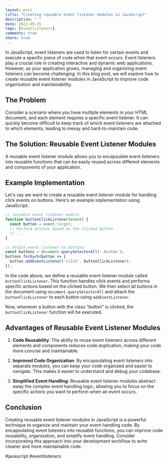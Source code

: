 ```yaml
---
layout: post
title: "Creating reusable event listener modules in JavaScript"
description: " "
date: 2023-09-15
tags: [eventlisteners]
comments: true
share: true
---
```


In JavaScript, event listeners are used to listen for certain events and execute a specific piece of code when that event occurs. Event listeners play a crucial role in creating interactive and dynamic web applications. However, as your application grows, managing and organizing event listeners can become challenging. In this blog post, we will explore how to create reusable event listener modules in JavaScript to improve code organization and maintainability.

## The Problem

Consider a scenario where you have multiple elements in your HTML document, and each element requires a specific event listener. It can quickly become difficult to keep track of which event listeners are attached to which elements, leading to messy and hard-to-maintain code.

## The Solution: Reusable Event Listener Modules

A reusable event listener module allows you to encapsulate event listeners into reusable functions that can be easily reused across different elements and components of your application.

## Example Implementation

Let's say we want to create a reusable event listener module for handling click events on buttons. Here's an example implementation using JavaScript:

```javascript
// reusable event listener module
function buttonClickListener(event) {
  const button = event.target;
  // Perform actions based on the clicked button
  // ...
}

// attach event listener to buttons
const buttons = document.querySelectorAll('.button');
buttons.forEach(button => {
  button.addEventListener('click', buttonClickListener);
});
```

In the code above, we define a reusable event listener module called `buttonClickListener`. This function handles click events and performs specific actions based on the clicked button. We then select all buttons in the document using `document.querySelectorAll` and attach the `buttonClickListener` to each button using `addEventListener`.

Now, whenever a button with the class "button" is clicked, the `buttonClickListener` function will be executed.

## Advantages of Reusable Event Listener Modules

1. **Code Reusability**: The ability to reuse event listeners across different elements and components reduces code duplication, making your code more concise and maintainable.

2. **Improved Code Organization**: By encapsulating event listeners into separate modules, you can keep your code organized and easier to navigate. This makes it easier to understand and debug your codebase.

3. **Simplified Event Handling**: Reusable event listener modules abstract away the complex event handling logic, allowing you to focus on the specific actions you want to perform when an event occurs.

## Conclusion

Creating reusable event listener modules in JavaScript is a powerful technique to organize and maintain your event handling code. By encapsulating event listeners into reusable functions, you can improve code reusability, organization, and simplify event handling. Consider incorporating this approach into your development workflow to write cleaner and more maintainable code.

#javascript #eventlisteners